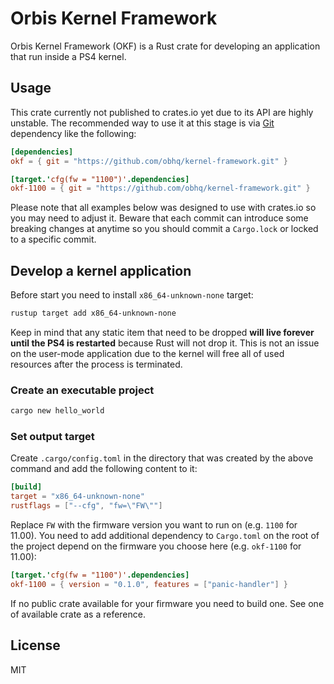 # Orbis Kernel Framework

Orbis Kernel Framework (OKF) is a Rust crate for developing an application that run inside a PS4 kernel.

## Usage

This crate currently not published to crates.io yet due to its API are highly unstable. The recommended way to use it at this stage is via [Git](https://doc.rust-lang.org/cargo/reference/specifying-dependencies.html#specifying-dependencies-from-git-repositories) dependency like the following:

```toml
[dependencies]
okf = { git = "https://github.com/obhq/kernel-framework.git" }

[target.'cfg(fw = "1100")'.dependencies]
okf-1100 = { git = "https://github.com/obhq/kernel-framework.git" }
```

Please note that all examples below was designed to use with crates.io so you may need to adjust it. Beware that each commit can introduce some breaking changes at anytime so you should commit a `Cargo.lock` or locked to a specific commit.

## Develop a kernel application

Before start you need to install `x86_64-unknown-none` target:

```sh
rustup target add x86_64-unknown-none
```

Keep in mind that any static item that need to be dropped **will live forever until the PS4 is restarted** because Rust will not drop it. This is not an issue on the user-mode application due to the kernel will free all of used resources after the process is terminated.

### Create an executable project

```sh
cargo new hello_world
```

### Set output target

Create `.cargo/config.toml` in the directory that was created by the above command and add the following content to it:

```toml
[build]
target = "x86_64-unknown-none"
rustflags = ["--cfg", "fw=\"FW\""]
```

Replace `FW` with the firmware version you want to run on (e.g. `1100` for 11.00). You need to add additional dependency to `Cargo.toml` on the root of the project depend on the firmware you choose here (e.g. `okf-1100` for 11.00):

```toml
[target.'cfg(fw = "1100")'.dependencies]
okf-1100 = { version = "0.1.0", features = ["panic-handler"] }
```

If no public crate available for your firmware you need to build one. See one of available crate as a reference.

## License

MIT
